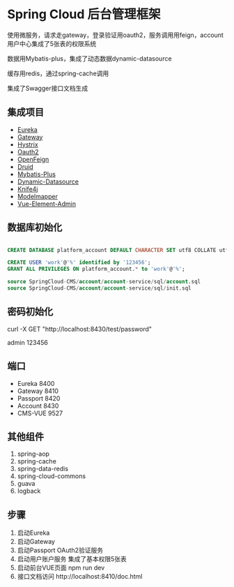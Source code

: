 # Spring Cloud 后台管理框架

使用微服务，请求走gateway，登录验证用oauth2，服务调用用feign，account用户中心集成了5张表的权限系统

数据用Mybatis-plus，集成了动态数据dynamic-datasource

缓存用redis，通过spring-cache调用

集成了Swagger接口文档生成

## 集成项目

- [Eureka](https://github.com/spring-cloud/spring-cloud-netflix)
- [Gateway](https://github.com/spring-cloud/spring-cloud-gateway)
- [Hystrix](https://github.com/spring-cloud/spring-cloud-netflix)
- [Oauth2](https://github.com/spring-cloud/spring-cloud-security)
- [OpenFeign](https://github.com/spring-cloud/spring-cloud-openfeign)
- [Druid](https://github.com/alibaba/druid)
- [Mybatis-Plus](https://github.com/baomidou/mybatis-plus)
- [Dynamic-Datasource](https://github.com/baomidou/dynamic-datasource-spring-boot-starter)
- [Knife4j](https://github.com/xiaoymin/swagger-bootstrap-ui)
- [Modelmapper](https://github.com/modelmapper/modelmapper)
- [Vue-Element-Admin](https://github.com/PanJiaChen/vue-element-admin)


## 数据库初始化

```sql

CREATE DATABASE platform_account DEFAULT CHARACTER SET utf8 COLLATE utf8_general_ci;

CREATE USER 'work'@'%' identified by '123456';
GRANT ALL PRIVILEGES ON platform_account.* to 'work'@'%';

source SpringCloud-CMS/account/account-service/sql/account.sql
source SpringCloud-CMS/account/account-service/sql/init.sql

```

## 密码初始化

curl -X GET "http://localhost:8430/test/password"

admin 123456

## 端口

- Eureka 8400
- Gateway 8410
- Passport 8420
- Account 8430
- CMS-VUE 9527

## 其他组件

1.	spring-aop
2.	spring-cache
3.  spring-data-redis
4.  spring-cloud-commons
5.  guava
6.  logback

## 步骤

1.  启动Eureka
2.  启动Gateway
3.  启动Passport OAuth2验证服务
4.  启动用户账户服务 集成了基本权限5张表
5.  启动前台VUE页面 npm run dev
6.  接口文档访问 http://localhost:8410/doc.html